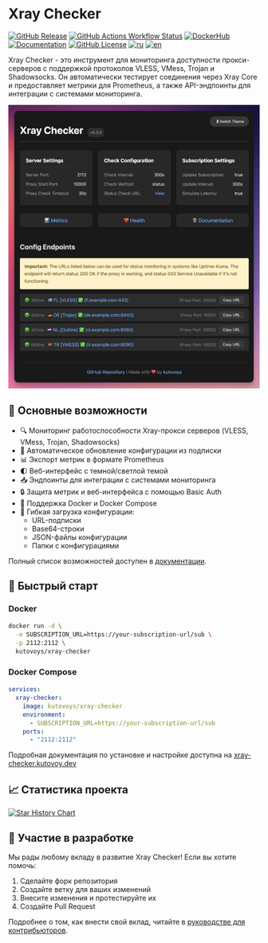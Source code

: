 # Xray Checker

[![GitHub Release](https://img.shields.io/github/v/release/kutovoys/xray-checker?style=flat&color=blue)](https://github.com/kutovoys/xray-checker/releases/latest)
[![GitHub Actions Workflow Status](https://img.shields.io/github/actions/workflow/status/kutovoys/xray-checker/build-publish.yml)](https://github.com/kutovoys/xray-checker/actions/workflows/build-publish.yml)
[![DockerHub](https://img.shields.io/badge/DockerHub-kutovoys%2Fxray--checker-blue)](https://hub.docker.com/r/kutovoys/xray-checker/)
[![Documentation](https://img.shields.io/badge/docs-xray--checker.kutovoy.dev-blue)](https://xray-checker.kutovoy.dev/)
[![GitHub License](https://img.shields.io/github/license/kutovoys/xray-checker?color=greeen)](https://github.com/kutovoys/xray-checker/blob/main/LICENSE)
[![ru](https://img.shields.io/badge/lang-ru-blue)](https://github.com/kutovoys/xray-checker/blob/main/README_RU.md)
[![en](https://img.shields.io/badge/lang-en-red)](https://github.com/kutovoys/xray-checker/blob/main/README.md)

Xray Checker - это инструмент для мониторинга доступности прокси-серверов с поддержкой протоколов VLESS, VMess, Trojan и Shadowsocks. Он автоматически тестирует соединения через Xray Core и предоставляет метрики для Prometheus, а также API-эндпоинты для интеграции с системами мониторинга.

<div align="center">
  <img src=".github/screen/xray-checker.png" alt="Dashboard Screenshot">
</div>

## 🚀 Основные возможности

- 🔍 Мониторинг работоспособности Xray-прокси серверов (VLESS, VMess, Trojan, Shadowsocks)
- 🔄 Автоматическое обновление конфигурации из подписки
- 📊 Экспорт метрик в формате Prometheus
- 🌓 Веб-интерфейс с темной/светлой темой
- 📥 Эндпоинты для интеграции с системами мониторинга
- 🔒 Защита метрик и веб-интерфейса с помощью Basic Auth
- 🐳 Поддержка Docker и Docker Compose
- 📝 Гибкая загрузка конфигурации:
  - URL-подписки
  - Base64-строки
  - JSON-файлы конфигурации
  - Папки с конфигурациями

Полный список возможностей доступен в [документации](https://xray-checker.kutovoy.dev/ru/intro/features).

## 🚀 Быстрый старт

### Docker

```bash
docker run -d \
  -e SUBSCRIPTION_URL=https://your-subscription-url/sub \
  -p 2112:2112 \
  kutovoys/xray-checker
```

### Docker Compose

```yaml
services:
  xray-checker:
    image: kutovoys/xray-checker
    environment:
      - SUBSCRIPTION_URL=https://your-subscription-url/sub
    ports:
      - "2112:2112"
```

Подробная документация по установке и настройке доступна на [xray-checker.kutovoy.dev](https://xray-checker.kutovoy.dev/ru/intro/quick-start)

## 📈 Статистика проекта

<a href="https://star-history.com/#kutovoys/xray-checker&Date">
 <picture>
   <source media="(prefers-color-scheme: dark)" srcset="https://api.star-history.com/svg?repos=kutovoys/xray-checker&type=Date&theme=dark" />
   <source media="(prefers-color-scheme: light)" srcset="https://api.star-history.com/svg?repos=kutovoys/xray-checker&type=Date" />
   <img alt="Star History Chart" src="https://api.star-history.com/svg?repos=kutovoys/xray-checker&type=Date" />
 </picture>
</a>

## 🤝 Участие в разработке

Мы рады любому вкладу в развитие Xray Checker! Если вы хотите помочь:

1. Сделайте форк репозитория
2. Создайте ветку для ваших изменений
3. Внесите изменения и протестируйте их
4. Создайте Pull Request

Подробнее о том, как внести свой вклад, читайте в [руководстве для контрибьюторов](https://xray-checker.kutovoy.dev/ru/contributing/development-guide).

